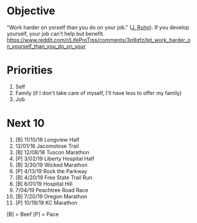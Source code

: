 # Objective

"Work harder on yorself than you do on your job." ([J. Rohn](https://www.youtube.com/watch?v=JfA-qNWLBHo)). If you develop yourself, your job can't help but benefit.
https://www.reddit.com/r/LifeProTips/comments/3q9qfz/lpt_work_harder_on_yourself_than_you_do_on_your

# Priorities
1. Self
2. Family (if I don't take care of myself, I'll have less to offer my family)
3. Job

# Next 10

1. [B] 11/10/18 Longview Half
2. 12/01/18 Jacomotose Trail
3. [B] 12/08/18 Tuscon Marathon
4. [P] 3/02/19 Liberty Hospital Half
5. [B] 3/30/19 Wicked Marathon
6. [P] 4/13/19 Rock the Parkway
7. [B] 4/20/19 Free State Trail Run
8. [B] 6/01/19 Hospital Hill
9. 7/04/19 Peachtree Road Race
10. [B] 7/20/19 Oregon Marathon
11. [P] 10/19/19 KC Marathon

[B] = Beef
[P] = Pace
